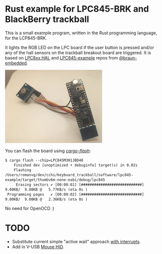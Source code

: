 # Rust example for LPC845-BRK and BlackBerry trackball

This is a small example program, written in the Rust programming language, for the LCP845-BRK. 

It lights the RGB LED on the LPC board if the user button is pressed and/or any of the hall sensors on the trackball breakout board are triggered. It is based on [LPC8xx HAL](https://github.com/lpc-rs/lpc8xx-hal) and [LPC845-example](https://github.com/braun-embedded/lpc845-example) repos from [@braun-embedded](https://github.com/braun-embedded).

![LPC845 board and blackberry trackball](./img/lpc845_bbtrackball.jpg)

You can flash the board using [*cargo-flash*](https://crates.io/crates/cargo-flash):

```shell
$ cargo flash --chip=LPC845M301JBD48
    Finished dev [unoptimized + debuginfo] target(s) in 0.02s
    Flashing /Users/romanvg/dev/cchs/keyboard_trackball/software/lpc845-example/target/thumbv6m-none-eabi/debug/lpc845
     Erasing sectors ✔ [00:00:01] [############################]   9.00KB/  9.00KB @   5.77KB/s (eta 0s )
 Programming pages   ✔ [00:00:02] [############################]   9.00KB/  9.00KB @   2.36KB/s (eta 0s )
```

No need for OpenOCD :)

# TODO

* Substitute current simple "active wait" approach [with interrupts](https://github.com/lpc-rs/lpc8xx-hal/blob/master/examples/pinint.rs).
* Add in V-USB [Mouse HID](https://crates.io/crates/usbd-hid-device).
